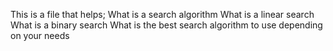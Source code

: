 This is a file that helps;
What is a search algorithm
What is a linear search
What is a binary search
What is the best search algorithm to use depending on your needs
